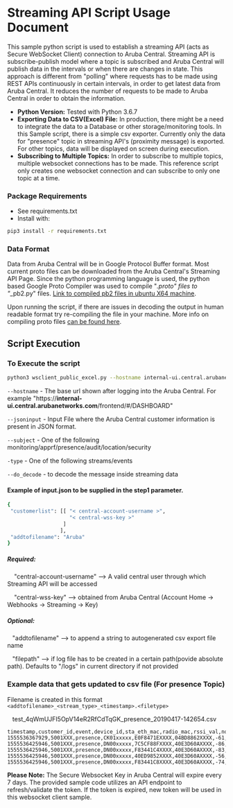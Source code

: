 Streaming API Script Usage Document
===================================
This sample python script is used to establish a streaming API (acts as Secure WebSocket Client) connection to Aruba Central. Streaming API is subscribe-publish model where a topic is subscribed and Aruba Central will publish data in the intervals or when there are  changes in state. This approach is different from "polling" where requests has to be made using REST APIs continuously in certain intervals, in order to get latest data from Aruba Central. It reduces the number of requests to be made to Aruba Central in order to obtain the information.

 - **Python Version:** Tested with Python 3.6.7
 - **Exporting Data to CSV(Excel) File:** In production, there might be a need to integrate the data to a Database or other storage/monitoring tools. In this Sample script, there is a simple csv exporter. Currently only the data for "presence" topic in streaming API's (proximity message) is exported. For other topics, data will be displayed on screen during execution.
 - **Subscribing to Multiple Topics:** In order to subscribe to multiple topics, multiple websocket connections has to be made. This reference script only creates one websocket connection and can subscribe to only one topic at a time.

 
### Package Requirements
- See requirements.txt
- Install with: 
```sh
pip3 install -r requirements.txt
```
### Data Format

Data from Aruba Central will be in Google Protocol Buffer format. Most current proto files can be downloaded from the Aruba Central's Streaming API Page. Since the python programming language is used, the python based Google Proto Compiler was used to compile "*.proto" files to "*_pb2.py" files. [Link to compiled pb2 files in ubuntu X64 machine](/streaming-api-client/proto).

Upon running the script, if there are issues in decoding the output in human readable format try re-compiling the file in your machine. More info on compiling proto files [can be found here](https://developers.google.com/protocol-buffers/docs/pythontutorial#compiling-your-protocol-buffers).

## Script Execution

### To Execute the script

```sh
python3 wsclient_public_excel.py --hostname internal-ui.central.arubanetworks.com --jsoninput input.json --subject presence --type streams --do_decode
```

`--hostname` - The base url shown after logging into the Aruba Central. For example "https://**internal-ui.central.arubanetworks.com**/frontend/#/DASHBOARD"

`--jsoninput` - Input File where the Aruba Central customer information is present in JSON format.

`--subject` - One of the following monitoring/apprf/presence/audit/location/security

`-type` - One of the following streams/events

`--do_decode` - to decode the message inside streaming data

#### Example of input.json to be supplied in the step1 parameter.
```sh
{
 "customerlist": [[ "< central-account-username >",
                    "< central-wss-key >"
                  ]
                 ],
 "addtofilename": "Aruba"
}
```
##### Required:

&nbsp;&nbsp;&nbsp; "central-account-username" --> A valid central user through which Streaming API will be accessed

&nbsp;&nbsp;&nbsp; "central-wss-key" --> obtained from Aruba Central (Account Home -> Webhooks -> Streaming -> Key)

##### Optional:

&nbsp;&nbsp;&nbsp;"addtofilename" --> to append a string to autogenerated csv export file name

&nbsp;&nbsp;&nbsp;"filepath" --> if log file has to be created in a certain path(povide absolute path). Defaults to "/logs" in current directory if not provided

### Example data that gets updated to csv file (For presence Topic)

Filename is created in this format `<addtofilename>_<stream_type>_<timestamp>.<filetype>`

&nbsp;&nbsp;&nbsp;test_4qWmUJFI5OpV14eR2RfCdTqGK_presence_20190417-142654.csv
```
timestamp,customer_id,event,device_id,sta_eth_mac,radio_mac,rssi_val,noise_floor,associated
1555536367929,5001XXX,presence,CK01xxxxx,E0F8471EXXXX,04BD8862XXXX,-61,0,True
1555536425946,5001XXX,presence,DN00xxxxx,7C5CF88FXXXX,40E3D60AXXXX,-86,0,False
1555536425946,5001XXX,presence,DN00xxxxx,F83441C4XXXX,40E3D60AXXXX,-83,0,False
1555536425946,5001XXX,presence,DN00xxxxx,40ED9852XXXX,40E3D60AXXXX,-56,0,False
1555536425946,5001XXX,presence,DN00xxxxx,F83441C8XXXX,40E3D60AXXXX,-74,0,False
```

**Please Note:** The Secure Websocket Key in Aruba Central will expire every 7 days. The provided sample code utilizes an API endpoint to refresh/validate the token. If the token is expired, new token will be used in this websocket client sample.
